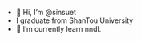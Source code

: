 - 👋 Hi, I’m @sinsuet
- I graduate from ShanTou University
- 🌱 I’m currently learn nndl.

<!---
sinsuet/sinsuet is a ✨ special ✨ repository because its `README.md` (this file) appears on your GitHub profile.
You can click the Preview link to take a look at your changes.
--->
